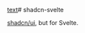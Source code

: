 [text](../../../site/src/frontend/svelte/.prettierrc)# shadcn-svelte

[shadcn/ui](https://ui.shadcn.com/docs), but for Svelte.

